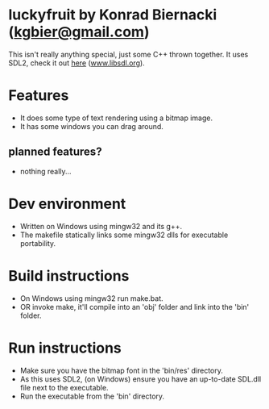 # luckyfruit by Konrad Biernacki (kgbier@gmail.com)
This isn't really anything special, just some C++ thrown together.
It uses SDL2, check it out [here](www.libsdl.org) (www.libsdl.org).

# Features
* It does some type of text rendering using a bitmap image.
* It has some windows you can drag around.

## planned features?
* nothing really...

# Dev environment
* Written on Windows using mingw32 and its g++.
* The makefile statically links some mingw32 dlls for executable portability.

# Build instructions
* On Windows using mingw32 run make.bat. 
* OR invoke make, it'll compile into an 'obj' folder and link into the 'bin' folder.

# Run instructions
* Make sure you have the bitmap font in the 'bin/res' directory.
* As this uses SDL2, (on Windows) ensure you have an up-to-date SDL.dll file next to the executable.
* Run the executable from the 'bin' directory.